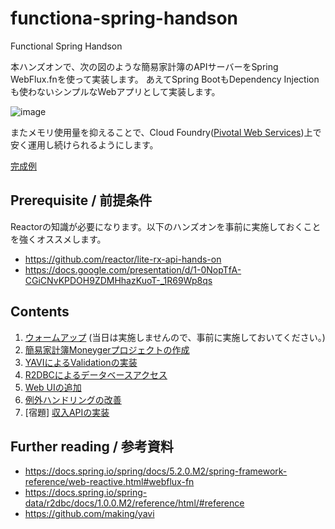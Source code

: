 # functiona-spring-handson
Functional Spring Handson

本ハンズオンで、次の図のような簡易家計簿のAPIサーバーをSpring WebFlux.fnを使って実装します。
あえてSpring BootもDependency Injectionも使わないシンプルなWebアプリとして実装します。

![image](https://user-images.githubusercontent.com/106908/58406552-d2bb6880-80a4-11e9-8edf-e22d6015ebef.png)

またメモリ使用量を抑えることで、Cloud Foundry([Pivotal Web Services](https://run.pivotal.io))上で安く運用し続けられるようにします。

[完成例](https://moneyger.cfapps.io/)

## Prerequisite / 前提条件

Reactorの知識が必要になります。以下のハンズオンを事前に実施しておくことを強くオススメします。

* https://github.com/reactor/lite-rx-api-hands-on
* https://docs.google.com/presentation/d/1-0NopTfA-CGiCNvKPDOH9ZDMHhazKuoT-_1R69Wp8qs

## Contents

1. [ウォームアップ](00-warm-up.md) (当日は実施しませんので、事前に実施しておいてください。)
1. [簡易家計簿Moneygerプロジェクトの作成](01-getting-started.md)
1. [YAVIによるValidationの実装](02-validation.md)
1. [R2DBCによるデータベースアクセス](03-r2dbc.md)
1. [Web UIの追加](04-web-ui.md)
1. [例外ハンドリングの改善](05-exception-handling.md)
1. [宿題] [収入APIの実装](06-income-api.md)

## Further reading / 参考資料

* https://docs.spring.io/spring/docs/5.2.0.M2/spring-framework-reference/web-reactive.html#webflux-fn
* https://docs.spring.io/spring-data/r2dbc/docs/1.0.0.M2/reference/html/#reference
* https://github.com/making/yavi
